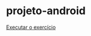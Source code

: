 # projeto-android
 
<a href="https://vgramasco.github.io/projeto-android/d010_guanabara/android.html"> Executar o exercício </a>